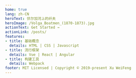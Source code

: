 ```yaml
---
home: true
lang: zh-CN
heroText: 伏尔加河上的纤夫
heroImage: /Volga_Boatmen_(1870-1873).jpg
actionText: Get Started →
actionLink: /posts/
features:
- title: 基础概念
  details: HTML | CSS | Javascript
- title: 流行框架
  details: Vue | React | Angular
- title: 构建工具
  details: Webpack
footer: MIT Licensed | Copyright © 2019-present Xu WeiFeng
---
```

